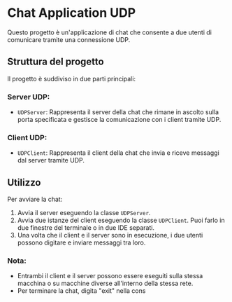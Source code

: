 # Chat Application UDP

Questo progetto è un'applicazione di chat che consente a due utenti di comunicare tramite una connessione UDP.

## Struttura del progetto

Il progetto è suddiviso in due parti principali:

### Server UDP:

- `UDPServer`: Rappresenta il server della chat che rimane in ascolto sulla porta specificata e gestisce la comunicazione con i client tramite UDP.

### Client UDP:

- `UDPClient`: Rappresenta il client della chat che invia e riceve messaggi dal server tramite UDP.

## Utilizzo

Per avviare la chat:

1. Avvia il server eseguendo la classe `UDPServer`.
2. Avvia due istanze del client eseguendo la classe `UDPClient`. Puoi farlo in due finestre del terminale o in due IDE separati.
3. Una volta che il client e il server sono in esecuzione, i due utenti possono digitare e inviare messaggi tra loro.

### Nota:

- Entrambi il client e il server possono essere eseguiti sulla stessa macchina o su macchine diverse all'interno della stessa rete.
- Per terminare la chat, digita "exit" nella cons
